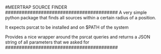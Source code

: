 #MEERTRAP SOURCE FINDER
#########################################
A very simple python package that finds all sources within a certain radius of a position.

It expects psrcat to be installed and on $PATH of the system

Provides a nice wrapper around the psrcat queries and returns a JSON string of all parameters that we asked for
#########################################
